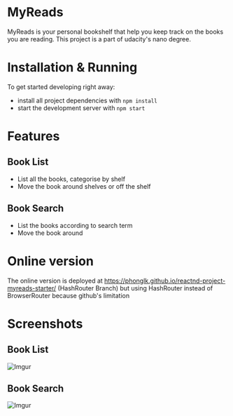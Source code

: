 # MyReads

MyReads is your personal bookshelf that help you keep track on the books you are reading. This project is a part of udacity's nano degree.

# Installation & Running
To get started developing right away:

* install all project dependencies with `npm install`
* start the development server with `npm start`

# Features
## Book List
* List all the books, categorise by shelf
* Move the book around shelves or off the shelf
## Book Search
* List the books according to search term
* Move the book around

# Online version
The online version is deployed at https://phonglk.github.io/reactnd-project-myreads-starter/ (HashRouter Branch) but using HashRouter instead of BrowserRouter because github's limitation

# Screenshots
## Book List
![Imgur](https://i.imgur.com/GUzQCdO.png)
## Book Search
![Imgur](https://i.imgur.com/lXWDk.png)